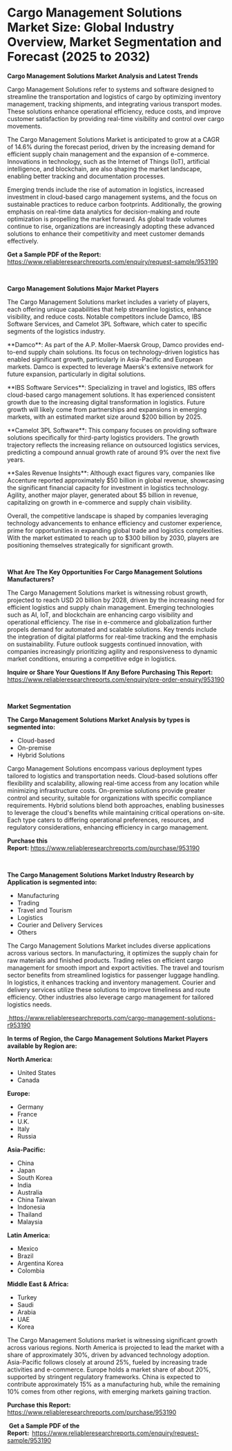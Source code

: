 <p><h1>Cargo Management Solutions Market Size: Global Industry Overview, Market Segmentation and Forecast (2025 to 2032)</h1></p><p><strong>Cargo Management Solutions Market Analysis and Latest Trends</strong></p>
<p><p>Cargo Management Solutions refer to systems and software designed to streamline the transportation and logistics of cargo by optimizing inventory management, tracking shipments, and integrating various transport modes. These solutions enhance operational efficiency, reduce costs, and improve customer satisfaction by providing real-time visibility and control over cargo movements.</p><p>The Cargo Management Solutions Market is anticipated to grow at a CAGR of 14.6% during the forecast period, driven by the increasing demand for efficient supply chain management and the expansion of e-commerce. Innovations in technology, such as the Internet of Things (IoT), artificial intelligence, and blockchain, are also shaping the market landscape, enabling better tracking and documentation processes.</p><p>Emerging trends include the rise of automation in logistics, increased investment in cloud-based cargo management systems, and the focus on sustainable practices to reduce carbon footprints. Additionally, the growing emphasis on real-time data analytics for decision-making and route optimization is propelling the market forward. As global trade volumes continue to rise, organizations are increasingly adopting these advanced solutions to enhance their competitivity and meet customer demands effectively.</p></p>
<p><strong>Get a Sample PDF of the Report:&nbsp;</strong> <a href="https://www.reliableresearchreports.com/enquiry/request-sample/953190?utm_campaign=3514&utm_medium=2&utm_source=Github&utm_content=ia&utm_term=18042025&utm_id=cargo-management-solutions">https://www.reliableresearchreports.com/enquiry/request-sample/953190</a></p>
<p>&nbsp;</p>
<p><strong>Cargo Management Solutions Major Market Players</strong></p>
<p><p>The Cargo Management Solutions market includes a variety of players, each offering unique capabilities that help streamline logistics, enhance visibility, and reduce costs. Notable competitors include Damco, IBS Software Services, and Camelot 3PL Software, which cater to specific segments of the logistics industry.</p><p>**Damco**: As part of the A.P. Moller-Maersk Group, Damco provides end-to-end supply chain solutions. Its focus on technology-driven logistics has enabled significant growth, particularly in Asia-Pacific and European markets. Damco is expected to leverage Maersk's extensive network for future expansion, particularly in digital solutions.</p><p>**IBS Software Services**: Specializing in travel and logistics, IBS offers cloud-based cargo management solutions. It has experienced consistent growth due to the increasing digital transformation in logistics. Future growth will likely come from partnerships and expansions in emerging markets, with an estimated market size around $200 billion by 2025.</p><p>**Camelot 3PL Software**: This company focuses on providing software solutions specifically for third-party logistics providers. The growth trajectory reflects the increasing reliance on outsourced logistics services, predicting a compound annual growth rate of around 9% over the next five years.</p><p>**Sales Revenue Insights**: Although exact figures vary, companies like Accenture reported approximately $50 billion in global revenue, showcasing the significant financial capacity for investment in logistics technology. Agility, another major player, generated about $5 billion in revenue, capitalizing on growth in e-commerce and supply chain visibility.</p><p>Overall, the competitive landscape is shaped by companies leveraging technology advancements to enhance efficiency and customer experience, prime for opportunities in expanding global trade and logistics complexities. With the market estimated to reach up to $300 billion by 2030, players are positioning themselves strategically for significant growth.</p></p>
<p>&nbsp;</p>
<p><strong>What Are The Key Opportunities For Cargo Management Solutions Manufacturers?</strong></p>
<p><p>The Cargo Management Solutions market is witnessing robust growth, projected to reach USD 20 billion by 2028, driven by the increasing need for efficient logistics and supply chain management. Emerging technologies such as AI, IoT, and blockchain are enhancing cargo visibility and operational efficiency. The rise in e-commerce and globalization further propels demand for automated and scalable solutions. Key trends include the integration of digital platforms for real-time tracking and the emphasis on sustainability. Future outlook suggests continued innovation, with companies increasingly prioritizing agility and responsiveness to dynamic market conditions, ensuring a competitive edge in logistics.</p></p>
<p><strong>Inquire or Share Your Questions If Any Before Purchasing This Report:</strong> <a href="https://www.reliableresearchreports.com/enquiry/pre-order-enquiry/953190?utm_campaign=3514&utm_medium=2&utm_source=Github&utm_content=ia&utm_term=18042025&utm_id=cargo-management-solutions">https://www.reliableresearchreports.com/enquiry/pre-order-enquiry/953190</a></p>
<p>&nbsp;</p>
<p><strong>Market Segmentation</strong></p>
<p><strong>The Cargo Management Solutions Market Analysis by types is segmented into:</strong></p>
<p><ul><li>Cloud-based</li><li>On-premise</li><li>Hybrid Solutions</li></ul></p>
<p><p>Cargo Management Solutions encompass various deployment types tailored to logistics and transportation needs. Cloud-based solutions offer flexibility and scalability, allowing real-time access from any location while minimizing infrastructure costs. On-premise solutions provide greater control and security, suitable for organizations with specific compliance requirements. Hybrid solutions blend both approaches, enabling businesses to leverage the cloud's benefits while maintaining critical operations on-site. Each type caters to differing operational preferences, resources, and regulatory considerations, enhancing efficiency in cargo management.</p></p>
<p><strong>Purchase this Report:&nbsp;</strong><a href="https://www.reliableresearchreports.com/purchase/953190?utm_campaign=3514&utm_medium=2&utm_source=Github&utm_content=ia&utm_term=18042025&utm_id=cargo-management-solutions">https://www.reliableresearchreports.com/purchase/953190</a></p>
<p>&nbsp;</p>
<p><strong>The Cargo Management Solutions Market Industry Research by Application is segmented into:</strong></p>
<p><ul><li>Manufacturing</li><li>Trading</li><li>Travel and Tourism</li><li>Logistics</li><li>Courier and Delivery Services</li><li>Others</li></ul></p>
<p><p>The Cargo Management Solutions Market includes diverse applications across various sectors. In manufacturing, it optimizes the supply chain for raw materials and finished products. Trading relies on efficient cargo management for smooth import and export activities. The travel and tourism sector benefits from streamlined logistics for passenger luggage handling. In logistics, it enhances tracking and inventory management. Courier and delivery services utilize these solutions to improve timeliness and route efficiency. Other industries also leverage cargo management for tailored logistics needs.</p></p>
<p><a href="https://www.reliableresearchreports.com/cargo-management-solutions-r953190?utm_campaign=3514&utm_medium=2&utm_source=Github&utm_content=ia&utm_term=18042025&utm_id=cargo-management-solutions">&nbsp;https://www.reliableresearchreports.com/cargo-management-solutions-r953190</a></p>
<p><strong>In terms of Region, the Cargo Management Solutions Market Players available by Region are:</strong></p>
<p>
    <p> <strong> North America: </strong>
        <ul>
            <li>United States</li>
            <li>Canada</li>
        </ul>
        </p> 
    <p> <strong> Europe: </strong>
        <ul>
            <li>Germany</li>
            <li>France</li>
            <li>U.K.</li>
            <li>Italy</li>
            <li>Russia</li>
        </ul>
        </p> 
    <p> <strong> Asia-Pacific: </strong>
        <ul>
            <li>China</li>
            <li>Japan</li>
            <li>South Korea</li>
            <li>India</li>
            <li>Australia</li>
            <li>China Taiwan</li>
            <li>Indonesia</li>
            <li>Thailand</li>
            <li>Malaysia</li>
        </ul>
        </p> 
    <p> <strong> Latin America: </strong>
        <ul>
            <li>Mexico</li>
            <li>Brazil</li>
            <li>Argentina Korea</li>
            <li>Colombia</li>
        </ul>
        </p> 
    <p> <strong> Middle East & Africa: </strong>
        <ul>
            <li>Turkey</li>
            <li>Saudi</li>
            <li>Arabia</li>
            <li>UAE</li>
            <li>Korea</li>
        </ul>
    </p>
    </p>
<p><p>The Cargo Management Solutions market is witnessing significant growth across various regions. North America is projected to lead the market with a share of approximately 30%, driven by advanced technology adoption. Asia-Pacific follows closely at around 25%, fueled by increasing trade activities and e-commerce. Europe holds a market share of about 20%, supported by stringent regulatory frameworks. China is expected to contribute approximately 15% as a manufacturing hub, while the remaining 10% comes from other regions, with emerging markets gaining traction.</p></p>
<p><strong>Purchase this Report: </strong><a href="https://www.reliableresearchreports.com/purchase/953190?utm_campaign=3514&utm_medium=2&utm_source=Github&utm_content=ia&utm_term=18042025&utm_id=cargo-management-solutions">https://www.reliableresearchreports.com/purchase/953190</a></p>
<p>&nbsp;<strong>Get a Sample PDF of the Report:&nbsp;&nbsp;</strong><a href="https://www.reliableresearchreports.com/enquiry/request-sample/953190?utm_campaign=3514&utm_medium=2&utm_source=Github&utm_content=ia&utm_term=18042025&utm_id=cargo-management-solutions">https://www.reliableresearchreports.com/enquiry/request-sample/953190</a></p>
<p><strong></strong></p>
<p><p></p><p></p><p></p></p>